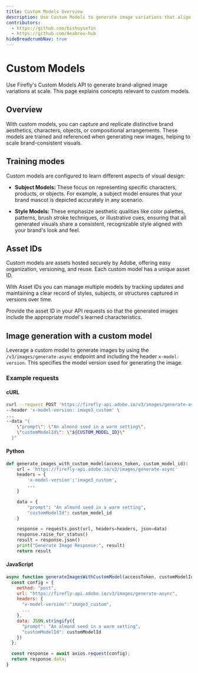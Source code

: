 ```yaml
---
title: Custom Models Overview
description: Use Custom Models to generate image variations that align with your brand.
contributors:
  - https://github.com/bishoysefin
  - https://github.com/Aeabreu-hub
hideBreadcrumbNav: true
---
```


# Custom Models

Use Firefly's Custom Models API to generate brand-aligned image variations at scale. This page explains concepts relevant to custom models.

## Overview

With custom models, you can capture and replicate distinctive brand aesthetics, characters, objects, or compositional arrangements.
These models are trained and referenced when generating new images, helping to scale brand-consistent visuals.

## Training modes

Custom models are configured to learn different aspects of visual design:

* **Subject Models:** These focus on representing specific characters, products, or objects.
For example, a subject model ensures that your brand mascot is depicted accurately in any scenario.

* **Style Models:** These emphasize aesthetic qualities like color palettes, patterns, brush stroke techniques, or illustrative cues, ensuring that all generated visuals share a consistent, recognizable style aligned with your brand's look and feel.

## Asset IDs

Custom models are assets hosted securely by Adobe, offering easy organization, versioning, and reuse. Each custom model has a unique asset ID.

With Asset IDs you can manage multiple models by tracking updates and maintaining a clear record of styles, subjects, or structures captured in versions over time.

Provide the asset ID in your API requests so that the generated images include the appropriate model's learned characteristics.

## Image generation with a custom model

Leverage a custom model to generate images by using the `/v3/images/generate-async` endpoint and including the header `x-model-version`. This specifies the model version used for generating the image.

### Example requests

<CodeBlock slots="heading, code" repeat="3" languages="bash, Python, JavaScript" />

#### cURL

```bash
curl --request POST 'https://firefly-api.adobe.io/v3/images/generate-async' \
--header 'x-model-version: image3_custom' \
...
--data "{
    \"prompt\": \"An almond seed in a warm setting\",
    \"customModelId\": \"${CUSTOM_MODEL_ID}\"
  }"
```

#### Python

```python
def generate_images_with_custom_model(access_token, custom_model_id):
    url = 'https://firefly-api.adobe.io/v3/images/generate-async'
    headers = {
        'x-model-version':'image3_custom',
        ...
    }

    data = {
        "prompt": "An almond seed in a warm setting",
        "customModelId": custom_model_id
    }

    response = requests.post(url, headers=headers, json=data)
    response.raise_for_status()
    result = response.json()
    print("Generate Image Response:", result)
    return result

```

#### JavaScript

```js
async function generateImagesWithCustomModel(accessToken, customModelId) {
  const config = {
    method: "post",
    url: "https://firefly-api.adobe.io/v3/images/generate-async",
    headers: {
      "x-model-version":"image3_custom",
      ...
    },
    data: JSON.stringify({
      "prompt": "An almond seed in a warm setting",
      "customModelId": customModelId
    })
  };

  const response = await axios.request(config);
  return response.data;
}
```

